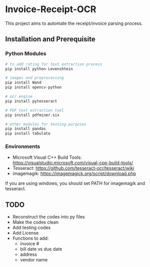 # Invoice-Receipt-OCR
This project aims to automate the receipt/invoice parsing process.


## Installation and Prerequisite

### Python Modules
```python
# to add rating for text extraction process
pip install python-Levenshtein

# images and preprocessing
pip install Wand
pip install opencv-python

# ocr engine
pip install pytesseract

# PDF text extraction tool
pip install pdfminer.six

# other modules for testing purposes
pip install pandas
pip install tabulate
```
### Environments
- Microsoft Visual C++ Build Tools: https://visualstudio.microsoft.com/visual-cpp-build-tools/
- Tesseract: https://github.com/tesseract-ocr/tesseract/wiki
- imagemagik: https://imagemagick.org/script/download.php

If you are using windows, you should set PATH for imagemagik and tesseract.

## TODO

- Reconstruct the codes into py files
- Make the codes clean
- Add testing codes
- Add License
- Functions to add:
  - invoice #
  - bill date vs due date
  - address
  - vendor name
